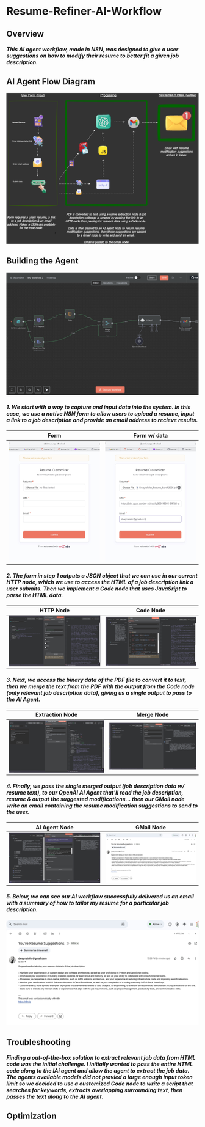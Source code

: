 # Resume-Refiner-AI-Workflow


## Overview

#### _This AI agent workflow, made in N8N, was designed to give a user suggestions on how to modify their resume to better fit a given job description._


## AI Agent Flow Diagram

![Diagram](https://github.com/djtoler/Resume-Refiner-AI-Workflow/blob/main/images/n8n_diagram01.png)


## Building the Agent

![Workflow](https://github.com/djtoler/Resume-Refiner-AI-Workflow/blob/main/images/workflow.png)

#### _1. We start with a way to capture and input data into the system. In this case, we use a native N8N form to allow users to upload a resume, input a link to a job description and provide an email address to recieve results._

| Form | Form w/ data |
|---|---|
| ![Alt text for Image 1](https://github.com/djtoler/Resume-Refiner-AI-Workflow/blob/main/images/form2.jpeg) | ![Alt text for Image 2](https://github.com/djtoler/Resume-Refiner-AI-Workflow/blob/main/images/form1.jpeg) |

#### _2. The form in step 1 outputs a JSON object that we can use in our current HTTP node, which we use to access the HTML of a job description link a user submits. Then we implement a Code node that uses JavaSript to parse the HTML data._

| HTTP Node | Code Node |
|---|---|
| ![Alt text for Image 1](https://github.com/djtoler/Resume-Refiner-AI-Workflow/blob/main/images/http_node.jpeg) | ![Alt text for Image 2](https://github.com/djtoler/Resume-Refiner-AI-Workflow/blob/main/images/code_node.jpeg) |

#### _3. Next, we access the binary data of the PDF file to convert it to text, then we merge the text from the PDF with the output from the Code node (only relevant job description data), giving us a single output to pass to the AI Agent._

| Extraction Node | Merge Node |
|---|---|
| ![Alt text for Image 1](https://github.com/djtoler/Resume-Refiner-AI-Workflow/blob/main/images/extraction_node.jpeg) | ![Alt text for Image 2](https://github.com/djtoler/Resume-Refiner-AI-Workflow/blob/main/images/merge_node.jpeg) |

#### _4. Finally, we pass the single merged output (job description data w/ resume text), to our OpenAI AI Agent that'll read the job description, resume & output the suggested modifications... then our GMail node write an email containing the resume modification suggestions to send to the user._

| AI Agent Node | GMail Node |
|---|---|
| ![Alt text for Image 1](https://github.com/djtoler/Resume-Refiner-AI-Workflow/blob/main/images/ai_node.jpeg) | ![Alt text for Image 2](https://github.com/djtoler/Resume-Refiner-AI-Workflow/blob/main/images/email_inbox.jpeg) |

#### _5. Below, we can see our AI workflow successfully delivered us an email with a summary of how to tailor my resume for a particular job description._

![Workflow](https://github.com/djtoler/Resume-Refiner-AI-Workflow/blob/main/images/email_inbox.jpeg)

## Troubleshooting

#### _Finding a out-of-the-box solution to extract relevant job data from HTML code was the initial challenge. I initially wanted to pass the entire HTML code along to the lAi agent and allow the agent to extract the job data. The agents available models did not provied a large enough input token limit so we decided to use a customized Code node to write a script that searches for keywords, extracts overlapping surrounding text, then passes the text along to the AI agent._


## Optimization


